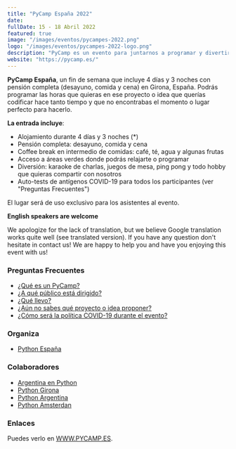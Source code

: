 ```yaml
---
title: "PyCamp España 2022"
date: 
fullDate: 15 - 18 Abril 2022
featured: true
image: "/images/eventos/pycampes-2022.png"
logo: "/images/eventos/pycampes-2022-logo.png"
description: "PyCamp es un evento para juntarnos a programar y divertirnos durante el fin de semana. Las personas que asisten proponen los proyectos Open Source en los que desean trabajar durante estos días (o alguna idea un poco loca que quieran implementar) y el resto se anota para colaborar y trabajar en esos proyectos." 
website: "https://pycamp.es/"
---
```


**PyCamp España**, un fin de semana que incluye 4 días y 3 noches con pensión completa (desayuno, comida y cena) en Girona, España. Podrás programar las horas que quieras en ese proyecto o idea que querías codificar hace tanto tiempo y que no encontrabas el momento o lugar perfecto para hacerlo. 

**La entrada incluye**:

- Alojamiento durante 4 días y 3 noches (*)
- Pensión completa: desayuno, comida y cena
- Coffee break en intermedio de comidas: café, té, agua y algunas frutas
- Acceso a áreas verdes donde podrás relajarte o programar
- Diversión: karaoke de charlas, juegos de mesa, ping pong y todo hobby que quieras compartir con nosotros
- Auto-tests de antígenos COVID-19 para todos los participantes (ver "Preguntas Frecuentes")

El lugar será de uso exclusivo para los asistentes al evento.

**English speakers are welcome**

We apologize for the lack of translation, but we believe Google translation works quite well (see translated version). If you have any question don't hesitate in contact us! We are happy to help you and have you enjoying this event with us! 

### Preguntas Frecuentes

- [ ¿Qué es un PyCamp? ](https://pycamp.es/#faq)
- [ ¿A qué público está dirigido? ](https://pycamp.es/#faq)
- [ ¿Qué llevo?](https://pycamp.es/#what-to-bring)
- [ ¿Aún no sabes qué proyecto o idea proponer? ](https://pycamp.es/#projects)
- [ ¿Cómo será la política COVID-19 durante el evento? ](https://pycamp.es/#faq)


### Organiza
- [Python España](https://www.es.python.org/)

### Colaboradores
- [Argentina en Python](https://argentinaenpython.com/) 
- [Python Girona](https://pythongirona.cat/)
- [Python Argentina](https://www.python.org.ar/) 
- [Python Amsterdan](https://www.meetup.com/es/Amsterdam-Python-Meetup-Group/)

### Enlaces
Puedes verlo en [WWW.PYCAMP.ES](https://pycamp.es/).
